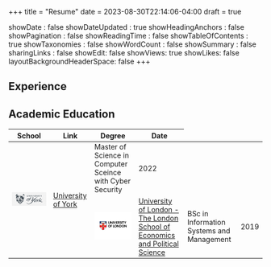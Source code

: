 +++
title = "Resume"
date = 2023-08-30T22:14:06-04:00
draft = true

showDate : false
showDateUpdated : true
showHeadingAnchors : false
showPagination : false
showReadingTime : false
showTableOfContents : true
showTaxonomies : false 
showWordCount : false
showSummary : false
sharingLinks : false
showEdit: false
showViews: true
showLikes: false
layoutBackgroundHeaderSpace: false
+++

## Experience 

## Academic Education

<table>
    <thead>
        <tr>
            <th>School</th>
            <th>Link</th>
            <th>Degree</th>
            <th>Date</th>
        </tr>
    </thead>
    <tbody>
        <tr>
            <td rowspan=4><img class="customEntitityLogo" src="uoy.png"/></td>
            <td rowspan=4><a href="https://www.york.ac.uk/" target="_blank">University of York</a></td>
        </tr>
        <tr>
            <td>Master of Science in Computer Sceince with Cyber Security </td>
            <td>2022</td>
        </tr>
        <tr>
            <td rowspan=3><img class="customEntitityLogo" src="uol.png"/></td>
            <td rowspan=3><a href="https://www.london.ac.uk" target="_blank">University of London - The London School of Economics and Political Science</a></td>
        </tr>
        <tr>
            <td>BSc in Information Systems and Management</td>
            <td>2019</td>
        </tr>
    </tbody>
</table>
